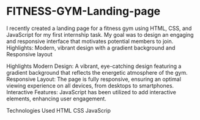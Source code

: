 # FITNESS-GYM-Landing-page
I recently created a landing page for a fitness gym using HTML, CSS, and JavaScript for my first internship task. My goal was to design an engaging and responsive interface that motivates potential members to join.  Highlights:  Modern, vibrant design with a gradient background and Responsive layout 

Highlights
Modern Design: A vibrant, eye-catching design featuring a gradient background that reflects the energetic atmosphere of the gym.
Responsive Layout: The page is fully responsive, ensuring an optimal viewing experience on all devices, from desktops to smartphones.
Interactive Features: JavaScript has been utilized to add interactive elements, enhancing user engagement.

Technologies Used
HTML
CSS
JavaScrip
